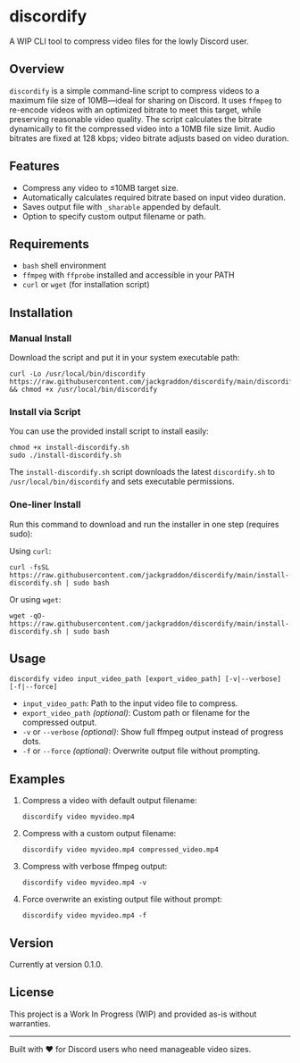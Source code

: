 # discordify

A WIP CLI tool to compress video files for the lowly Discord user.

## Overview

`discordify` is a simple command-line script to compress videos to a maximum file size of 10MB—ideal for sharing on Discord. It uses `ffmpeg` to re-encode videos with an optimized bitrate to meet this target, while preserving reasonable video quality. The script calculates the bitrate dynamically to fit the compressed video into a 10MB file size limit. Audio bitrates are fixed at 128 kbps; video bitrate adjusts based on video duration.


## Features

- Compress any video to ≤10MB target size.
- Automatically calculates required bitrate based on input video duration.
- Saves output file with `_sharable` appended by default.
- Option to specify custom output filename or path.

## Requirements

- `bash` shell environment
- `ffmpeg` with `ffprobe` installed and accessible in your PATH
- `curl` or `wget` (for installation script)

## Installation

### Manual Install

Download the script and put it in your system executable path:

```
curl -Lo /usr/local/bin/discordify https://raw.githubusercontent.com/jackgraddon/discordify/main/discordify.sh && chmod +x /usr/local/bin/discordify
```

### Install via Script

You can use the provided install script to install easily:

```
chmod +x install-discordify.sh
sudo ./install-discordify.sh
```

The `install-discordify.sh` script downloads the latest `discordify.sh` to `/usr/local/bin/discordify` and sets executable permissions.

### One-liner Install

Run this command to download and run the installer in one step (requires sudo):

Using `curl`:

```
curl -fsSL https://raw.githubusercontent.com/jackgraddon/discordify/main/install-discordify.sh | sudo bash
```

Or using `wget`:

```
wget -qO- https://raw.githubusercontent.com/jackgraddon/discordify/main/install-discordify.sh | sudo bash
```

## Usage

```
discordify video input_video_path [export_video_path] [-v|--verbose] [-f|--force]
```

- `input_video_path`: Path to the input video file to compress.
- `export_video_path` *(optional)*: Custom path or filename for the compressed output.
- `-v` or `--verbose` *(optional)*: Show full ffmpeg output instead of progress dots.
- `-f` or `--force` *(optional)*: Overwrite output file without prompting.

## Examples

1. Compress a video with default output filename:

   ```
   discordify video myvideo.mp4
   ```

2. Compress with a custom output filename:

   ```
   discordify video myvideo.mp4 compressed_video.mp4
   ```

3. Compress with verbose ffmpeg output:

   ```
   discordify video myvideo.mp4 -v
   ```

4. Force overwrite an existing output file without prompt:

   ```
   discordify video myvideo.mp4 -f
   ```

## Version

Currently at version 0.1.0.

## License

This project is a Work In Progress (WIP) and provided as-is without warranties.

---

Built with ❤️ for Discord users who need manageable video sizes.
